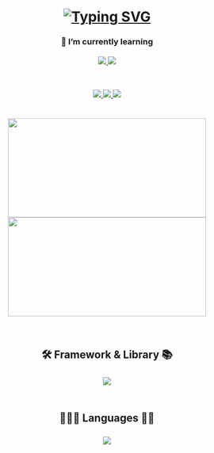 
<!--
### Hi there 👋

**CardosoTony/CardosoTony** is a ✨ _special_ ✨ repository because its `README.md` (this file) appears on your GitHub profile.

Here are some ideas to get you started:

- 🔭 I’m currently working on ...
- 🌱 I’m currently learning ...
- 👯 I’m looking to collaborate on ...
- 🤔 I’m looking for help with ...
- 💬 Ask me about ...
- 📫 How to reach me: ...
- 😄 Pronouns: ...
- ⚡ Fun fact: ...
-->

<h1 align="center">
  <a href=""><img src="https://readme-typing-svg.demolab.com?font=Fira+Code&weight=700&size=50&duration=2000&pause=1000&color=FF00CC&center=true&vCenter=true&width=500&height=70&lines=Hello+World!+👋🏻;I'm+Tony+😊" alt="Typing SVG" /></a>
</h1>

<h3 align="center">
    🌱 I’m currently learning
  <br><br>
    <a href="https://rubyonrails.org">
      <img src="https://skillicons.dev/icons?i=rails" />
    </a>
    <a href="https://www.ruby-lang.org/pt/">
      <img src="https://skillicons.dev/icons?i=ruby" />
    </a>
  </h3>

##

<p align="center">
  <br>
  <a href="https://www.instagram.com/tony_alc/">
    <img src="https://img.shields.io/badge/Instagram-E4405F?style=for-the-badge&logo=instagram&logoColor=FFF" />
  </a>
  
  <a href="https://www.linkedin.com/in/tonycardoso/">
    <img src="https://img.shields.io/badge/LinkedIn-0077B5?style=for-the-badge&logo=linkedin&logoColor=FFF" />
  </a>
  
  <a href="mailto:eng.tonyalc@gmail.com">
    <img src="https://img.shields.io/badge/Gmail-333333?style=for-the-badge&logo=gmail&logoColor=F00" />
  </a>
</p>

<h1 align="center">
  <a href="https://github.com/CardosoTony/github-readme-stats">
    <img width=400 height=200 align="center" src="https://github-readme-stats.vercel.app/api?username=CardosoTony&show_icons=true&rank_icon=github&theme=midnight-purple&ring_color=FF00CC&text_bold=true&title_color=FF00CC&icon_color=FF00CC&text_color=00FF00&hide_border=true&border_radius=20" />
  </a>
  
  <a href="https://github.com/CardosoTony/convoychat">
    <img width=400 height=200 align="center" src="https://github-readme-stats.vercel.app/api/top-langs?username=CardosoTony&layout=compact&theme=midnight-purple&langs_count=7&card_width=320&title_color=FF00CC&text_color=00FF00&hide_border=true&border_radius=20&hide_progress=false" />
  </a>
  <br><br>
</h1>

<div>
  <h2 align="center">🛠️ Framework & Library 📚
  <br><br>
    <a href="">
      <img src="https://skillicons.dev/icons?i=github,git,rails" />
    </a>
    <br><br>
  </h2>
  
  <h2 align="center">👨🏻‍💻 Languages 🫶🏻
    <br><br>
    <a href="">
      <img src="https://skillicons.dev/icons?i=html,css,js,ts,py,ruby" />
    </a>
    <br><br>
  </h2>
</div>
